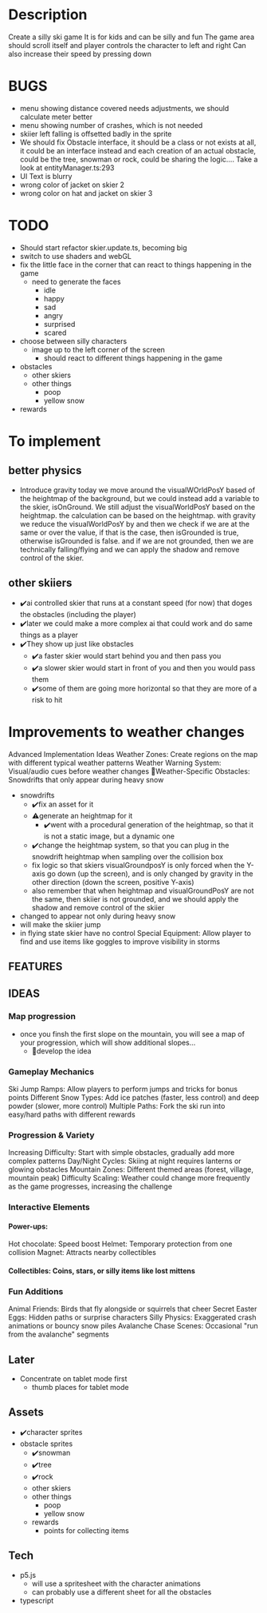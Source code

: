 # Description
Create a silly ski game
It is for kids and can be silly and fun
The game area should scroll itself and player controls the character to left and right
Can also increase their speed by pressing down

# BUGS
- menu showing distance covered needs adjustments, we should calculate meter better
- menu showing number of crashes, which is not needed
- skiier left falling is offsetted badly in the sprite
- We should fix Obstacle interface, it should be a class
  or not exists at all, it could be an interface instead and each creation of an actual obstacle, could be the tree, snowman or rock, could be sharing the logic....
  Take a look at entityManager.ts:293
- UI Text is blurry
- wrong color of jacket on skier 2
- wrong color on hat and jacket on skier 3

# TODO
- Should start refactor skier.update.ts, becoming big
- switch to use shaders and webGL
- fix the little face in the corner that can react to things happening in the game
  - need to generate the faces
    - idle
    - happy
    - sad
    - angry
    - surprised
    - scared
- choose between silly characters
  - image up to the left corner of the screen
    - should react to different things happening in the game
- obstacles
    - other skiers
    - other things 
      - poop
      - yellow snow
- rewards


# To implement
## better physics
- Introduce gravity
  today we move around the visualWOrldPosY based of the heightmap of the background, but we could instead add a variable to the skier, isOnGround. We still adjust the visualWorldPosY based on the heightmap.
  the calculation can be based on the heightmap.
  with gravity we reduce the visualWorldPosY by <gravity> and then we check if we are at the same or over the value, if that is the case, then isGrounded is true, otherwise isGrounded is false.
  and if we are not grounded, then we are technically falling/flying and we can apply the shadow and remove control of the skier.
  
## other skiiers
- ✔️ai controlled skier that runs at a constant speed (for now) that doges the obstacles (including the player)
- ✔️later we could make a more complex ai that could work and do same things as a player
- ✔️They show up just like obstacles
  - ✔️a faster skier would start behind you and then pass you
  - ✔️a slower skier would start in front of you and then you would pass them
  - ✔️some of them are going more horizontal so that they are more of a risk to hit
  

# Improvements to weather changes
Advanced Implementation Ideas
Weather Zones: Create regions on the map with different typical weather patterns
Weather Warning System: Visual/audio cues before weather changes
🔧Weather-Specific Obstacles: Snowdrifts that only appear during heavy snow
  - snowdrifts
    - ✔️fix an asset for it
    - ⚠️generate an heightmap for it
      - ✔️went with a procedural generation of the heightmap, so that it is not a static image, but a dynamic one
    - ✔️change the heightmap system, so that you can plug in the snowdrift heightmap when sampling over the collision box
    - fix logic so that skiers visualGroundposY is only forced when the Y-axis go down (up the screen), and is only changed by gravity in the other direction (down the screen, positive Y-axis)
    - also remember that when heightmap and visualGroundPosY are not the same, then skiier is not grounded, and we should apply the shadow and remove control of the skiier
  - changed to appear not only during heavy snow
  - will make the skiier jump
  - in flying state skier have no control
Special Equipment: Allow player to find and use items like goggles to improve visibility in storms

## FEATURES


## IDEAS
### Map progression
- once you finsh the first slope on the mountain, you will see a map of your progression, which will show additional slopes...
  - 🔧develop the idea
### Gameplay Mechanics
Ski Jump Ramps: Allow players to perform jumps and tricks for bonus points
Different Snow Types: Add ice patches (faster, less control) and deep powder (slower, more control)
Multiple Paths: Fork the ski run into easy/hard paths with different rewards
### Progression & Variety
Increasing Difficulty: Start with simple obstacles, gradually add more complex patterns
Day/Night Cycles: Skiing at night requires lanterns or glowing obstacles
Mountain Zones: Different themed areas (forest, village, mountain peak)
Difficulty Scaling: Weather could change more frequently as the game progresses, increasing the challenge
### Interactive Elements
#### Power-ups:
Hot chocolate: Speed boost
Helmet: Temporary protection from one collision
Magnet: Attracts nearby collectibles
#### Collectibles: Coins, stars, or silly items like lost mittens
### Fun Additions
Animal Friends: Birds that fly alongside or squirrels that cheer
Secret Easter Eggs: Hidden paths or surprise characters
Silly Physics: Exaggerated crash animations or bouncy snow piles
Avalanche Chase Scenes: Occasional "run from the avalanche" segments



## Later

- Concentrate on tablet mode first
  - thumb places for tablet mode



## Assets
- ✔️character sprites
- obstacle sprites
  - ✔️snowman
  - ✔️tree
  - ✔️rock
  - other skiers
  - other things 
    - poop
    - yellow snow
  - rewards
    - points for collecting items


## Tech
- p5.js
  - will use a spritesheet with the character animations
  - can probably use a different sheet for all the obstacles
- typescript